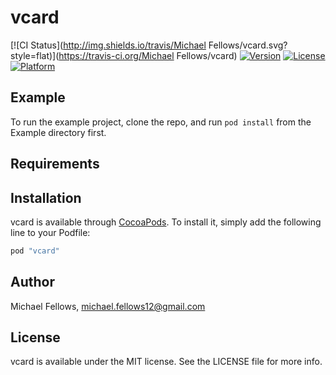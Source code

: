 # vcard

[![CI Status](http://img.shields.io/travis/Michael Fellows/vcard.svg?style=flat)](https://travis-ci.org/Michael Fellows/vcard)
[![Version](https://img.shields.io/cocoapods/v/vcard.svg?style=flat)](http://cocoapods.org/pods/vcard)
[![License](https://img.shields.io/cocoapods/l/vcard.svg?style=flat)](http://cocoapods.org/pods/vcard)
[![Platform](https://img.shields.io/cocoapods/p/vcard.svg?style=flat)](http://cocoapods.org/pods/vcard)

## Example

To run the example project, clone the repo, and run `pod install` from the Example directory first.

## Requirements

## Installation

vcard is available through [CocoaPods](http://cocoapods.org). To install
it, simply add the following line to your Podfile:

```ruby
pod "vcard"
```

## Author

Michael Fellows, michael.fellows12@gmail.com

## License

vcard is available under the MIT license. See the LICENSE file for more info.
